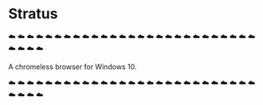# Stratus
:cloud: :cloud: :cloud: :cloud: :cloud: :cloud: :cloud: :cloud: :cloud: :cloud: :cloud: :cloud: :cloud: :cloud: :cloud: :cloud: :cloud: :cloud: :cloud: :cloud: :cloud: :cloud: :cloud: :cloud: :cloud: :cloud: :cloud: :cloud: :cloud: :cloud: :cloud:

A chromeless browser for Windows 10.

:cloud: :cloud: :cloud: :cloud: :cloud: :cloud: :cloud: :cloud: :cloud: :cloud: :cloud: :cloud: :cloud: :cloud: :cloud: :cloud: :cloud: :cloud: :cloud: :cloud: :cloud: :cloud: :cloud: :cloud: :cloud: :cloud: :cloud: :cloud: :cloud: :cloud: :cloud:

